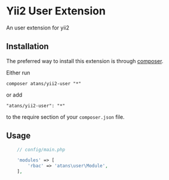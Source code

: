 Yii2 User Extension
===================
An user extension for yii2

Installation
------------

The preferred way to install this extension is through [composer](http://getcomposer.org/download/).

Either run

```
composer atans/yii2-user "*"
```

or add

```
"atans/yii2-user": "*"
```

to the require section of your `composer.json` file.


Usage
-----


```php
    // config/main.php

    'modules' => [
        'rbac' => 'atans\user\Module',
    ],